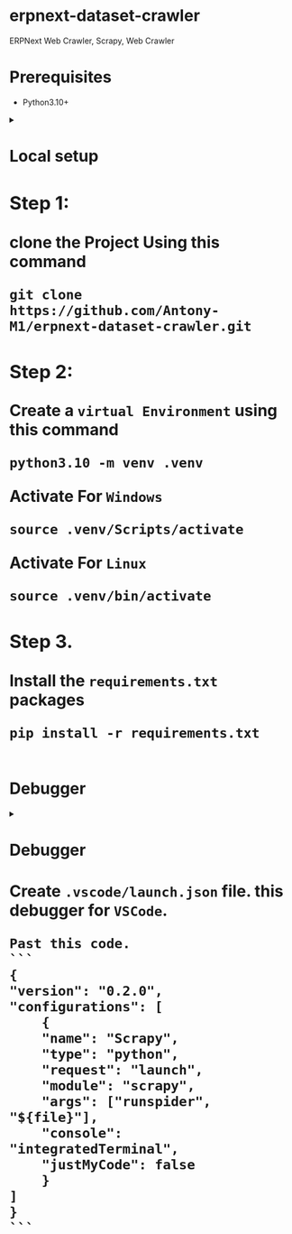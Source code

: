 # erpnext-dataset-crawler
ERPNext Web Crawler, Scrapy, Web Crawler


# Prerequisites

* Python3.10+


<details>
    <summary><h1>Local setup<h1><summary>

### Step 1:

clone the Project Using this command
```
git clone https://github.com/Antony-M1/erpnext-dataset-crawler.git
```
### Step 2:
Create a `virtual Environment` using this command
```
python3.10 -m venv .venv
```
Activate For `Windows`
```
source .venv/Scripts/activate
```
Activate For `Linux`
```
source .venv/bin/activate
```

### Step 3.
Install the `requirements.txt` packages
```
pip install -r requirements.txt
```

</details>

# Debugger

<details>
    <summary><h1>Debugger<h1><summary>


Create `.vscode/launch.json` file. this debugger for `VSCode`.

    Past this code.
    ```
    {
    "version": "0.2.0",
    "configurations": [
        {
        "name": "Scrapy",
        "type": "python",
        "request": "launch",
        "module": "scrapy",
        "args": ["runspider", "${file}"],
        "console": "integratedTerminal",
        "justMyCode": false
        }
    ]
    }
    ```
</details>